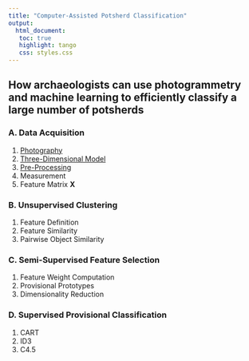 ```yaml
---
title: "Computer-Assisted Potsherd Classification"
output:
  html_document:
   toc: true
   highlight: tango
   css: styles.css
---
```

## How archaeologists can use photogrammetry and machine learning to efficiently classify a large number of potsherds

### A. Data Acquisition
1. [Photography](https://github.com/KarlEdwards/Photogrammetric-Potsherd-Profile/blob/master/Part_A1.md)
2. [Three-Dimensional Model](https://github.com/KarlEdwards/Photogrammetric-Potsherd-Profile/blob/master/Part_A2.md)
3. [Pre-Processing](https://github.com/KarlEdwards/Photogrammetric-Potsherd-Profile/blob/master/Part_A3.md)
4. Measurement
5. Feature Matrix **X**

### B. Unsupervised Clustering
1. Feature Definition
2. Feature Similarity
3. Pairwise Object Similarity

### C. Semi-Supervised Feature Selection
1. Feature Weight Computation
2. Provisional Prototypes
3. Dimensionality Reduction

### D. Supervised Provisional Classification
1. CART
2. ID3
3. C4.5
